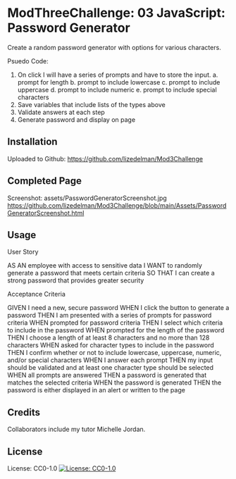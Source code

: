 # ModThreeChallenge: 03 JavaScript: Password Generator

Create a random password generator with options for various characters.

Psuedo Code:

1. On click I will have a series of prompts and have to store the input.
   a. prompt for length
   b. prompt to include lowercase
   c. prompt to include uppercase
   d. prompt to include numeric
   e. prompt to include special characters
2. Save variables that include lists of the types above
3. Validate answers at each step
4. Generate password and display on page

## Installation

Uploaded to Github: https://github.com/lizedelman/Mod3Challenge

## Completed Page

Screenshot: assets/PasswordGeneratorScreenshot.jpg
https://github.com/lizedelman/Mod3Challenge/blob/main/Assets/PasswordGeneratorScreenshot.html

## Usage

User Story

AS AN employee with access to sensitive data
I WANT to randomly generate a password that meets certain criteria
SO THAT I can create a strong password that provides greater security

Acceptance Criteria

GIVEN I need a new, secure password
WHEN I click the button to generate a password
THEN I am presented with a series of prompts for password criteria
WHEN prompted for password criteria
THEN I select which criteria to include in the password
WHEN prompted for the length of the password
THEN I choose a length of at least 8 characters and no more than 128 characters
WHEN asked for character types to include in the password
THEN I confirm whether or not to include lowercase, uppercase, numeric, and/or special characters
WHEN I answer each prompt
THEN my input should be validated and at least one character type should be selected
WHEN all prompts are answered
THEN a password is generated that matches the selected criteria
WHEN the password is generated
THEN the password is either displayed in an alert or written to the page

## Credits

Collaborators include my tutor Michelle Jordan.

## License

License: CC0-1.0
[![License: CC0-1.0](https://licensebuttons.net/l/zero/1.0/80x15.png)](http://creativecommons.org/publicdomain/zero/1.0/)

